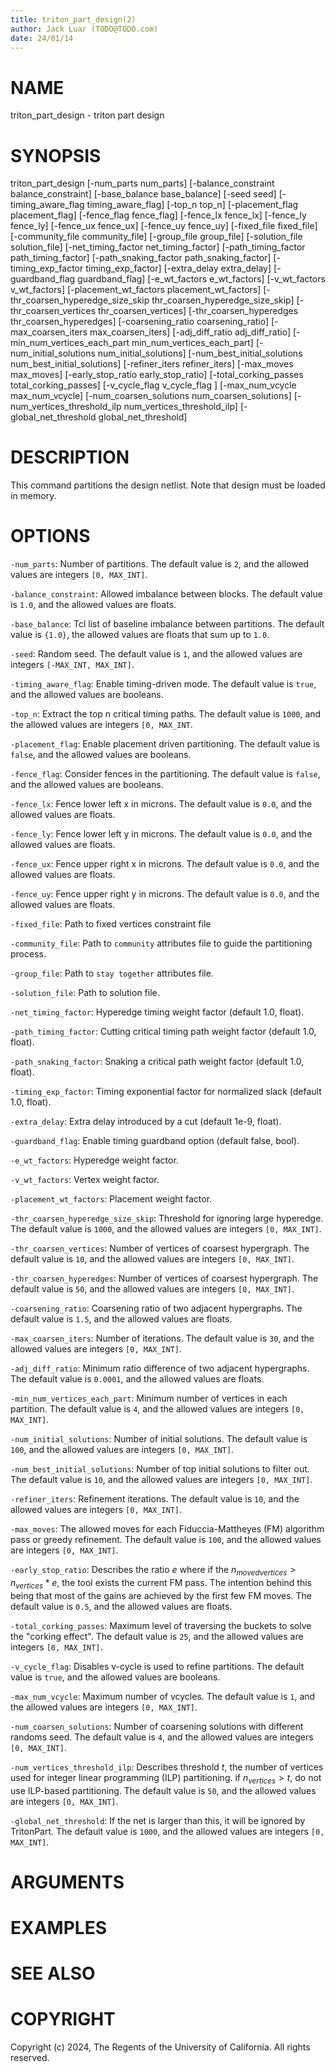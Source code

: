 ```yaml
---
title: triton_part_design(2)
author: Jack Luar (TODO@TODO.com)
date: 24/01/14
---
```


# NAME

triton_part_design - triton part design

# SYNOPSIS

triton_part_design
    [-num_parts num_parts]
    [-balance_constraint balance_constraint]
    [-base_balance base_balance]
    [-seed seed]
    [-timing_aware_flag timing_aware_flag]
    [-top_n top_n]
    [-placement_flag placement_flag]
    [-fence_flag fence_flag]
    [-fence_lx fence_lx]
    [-fence_ly fence_ly]
    [-fence_ux fence_ux]
    [-fence_uy fence_uy]
    [-fixed_file fixed_file]
    [-community_file community_file]
    [-group_file group_file]
    [-solution_file solution_file]
    [-net_timing_factor net_timing_factor]
    [-path_timing_factor path_timing_factor]
    [-path_snaking_factor path_snaking_factor]
    [-timing_exp_factor timing_exp_factor]
    [-extra_delay extra_delay]
    [-guardband_flag guardband_flag]
    [-e_wt_factors e_wt_factors]
    [-v_wt_factors v_wt_factors]
    [-placement_wt_factors placement_wt_factors]
    [-thr_coarsen_hyperedge_size_skip thr_coarsen_hyperedge_size_skip]
    [-thr_coarsen_vertices thr_coarsen_vertices]
    [-thr_coarsen_hyperedges thr_coarsen_hyperedges]
    [-coarsening_ratio coarsening_ratio]
    [-max_coarsen_iters max_coarsen_iters]
    [-adj_diff_ratio adj_diff_ratio]
    [-min_num_vertices_each_part min_num_vertices_each_part]
    [-num_initial_solutions num_initial_solutions]
    [-num_best_initial_solutions num_best_initial_solutions]
    [-refiner_iters refiner_iters]
    [-max_moves max_moves]
    [-early_stop_ratio early_stop_ratio]
    [-total_corking_passes total_corking_passes]
    [-v_cycle_flag v_cycle_flag ]
    [-max_num_vcycle max_num_vcycle]
    [-num_coarsen_solutions num_coarsen_solutions]
    [-num_vertices_threshold_ilp num_vertices_threshold_ilp]
    [-global_net_threshold global_net_threshold]


# DESCRIPTION

This command partitions the design netlist. Note that design must be loaded in memory.

# OPTIONS

`-num_parts`:  Number of partitions. The default value is `2`, and the allowed values are integers `[0, MAX_INT]`.

`-balance_constraint`:  Allowed imbalance between blocks. The default value is `1.0`, and the allowed values are floats.

`-base_balance`:  Tcl list of baseline imbalance between partitions. The default value is `{1.0}`, the allowed values are floats that sum up to `1.0`.

`-seed`:  Random seed. The default value is `1`, and the allowed values are integers `[-MAX_INT, MAX_INT]`.

`-timing_aware_flag`:  Enable timing-driven mode. The default value is `true`, and the allowed values are booleans.

`-top_n`:  Extract the top n critical timing paths. The default value is `1000`, and the allowed values are integers `[0, MAX_INT`.

`-placement_flag`:  Enable placement driven partitioning. The default value is `false`, and the allowed values are booleans.

`-fence_flag`:  Consider fences in the partitioning. The default value is `false`, and the allowed values are booleans.

`-fence_lx`:  Fence lower left x in microns. The default value is `0.0`, and the allowed values are floats.

`-fence_ly`:  Fence lower left y in microns. The default value is `0.0`, and the allowed values are floats.

`-fence_ux`:  Fence upper right x in microns. The default value is `0.0`, and the allowed values are floats.

`-fence_uy`:  Fence upper right y in microns. The default value is `0.0`, and the allowed values are floats.

`-fixed_file`:  Path to fixed vertices constraint file

`-community_file`:  Path to `community` attributes file to guide the partitioning process.

`-group_file`:  Path to `stay together` attributes file.

`-solution_file`:  Path to solution file.

`-net_timing_factor`:  Hyperedge timing weight factor (default 1.0, float).

`-path_timing_factor`:  Cutting critical timing path weight factor (default 1.0, float).

`-path_snaking_factor`:  Snaking a critical path weight factor (default 1.0, float).

`-timing_exp_factor`:  Timing exponential factor for normalized slack (default 1.0, float).

`-extra_delay`:  Extra delay introduced by a cut (default 1e-9, float).

`-guardband_flag`:  Enable timing guardband option (default false, bool).

`-e_wt_factors`:  Hyperedge weight factor.

`-v_wt_factors`:  Vertex weight factor.

`-placement_wt_factors`:  Placement weight factor.

`-thr_coarsen_hyperedge_size_skip`:  Threshold for ignoring large hyperedge. The default value is `1000`, and the allowed values are integers `[0, MAX_INT]`.

`-thr_coarsen_vertices`:  Number of vertices of coarsest hypergraph. The default value is `10`, and the allowed values are integers `[0, MAX_INT]`.

`-thr_coarsen_hyperedges`:  Number of vertices of coarsest hypergraph. The default value is `50`, and the allowed values are integers `[0, MAX_INT]`.

`-coarsening_ratio`:  Coarsening ratio of two adjacent hypergraphs. The default value is `1.5`, and the allowed values are floats.

`-max_coarsen_iters`:  Number of iterations. The default value is `30`, and the allowed values are integers `[0, MAX_INT]`.

`-adj_diff_ratio`:  Minimum ratio difference of two adjacent hypergraphs. The default value is `0.0001`, and the allowed values are floats.

`-min_num_vertices_each_part`:  Minimum number of vertices in each partition. The default value is `4`, and the allowed values are integers `[0, MAX_INT]`.

`-num_initial_solutions`:  Number of initial solutions. The default value is `100`, and the allowed values are integers `[0, MAX_INT]`.

`-num_best_initial_solutions`:  Number of top initial solutions to filter out. The default value is `10`, and the allowed values are integers `[0, MAX_INT]`.

`-refiner_iters`:  Refinement iterations. The default value is `10`, and the allowed values are integers `[0, MAX_INT]`.

`-max_moves`:  The allowed moves for each Fiduccia-Mattheyes (FM) algorithm pass or greedy refinement. The default value is `100`, and the allowed values are integers `[0, MAX_INT]`.

`-early_stop_ratio`:  Describes the ratio $e$ where if the $n_{moved vertices} > n_{vertices} * e$, the tool exists the current FM pass. The intention behind this being that most of the gains are achieved by the first few FM moves. The default value is `0.5`, and the allowed values are floats.

`-total_corking_passes`:  Maximum level of traversing the buckets to solve the "corking effect". The default value is `25`, and the allowed values are integers `[0, MAX_INT]`.

`-v_cycle_flag`:  Disables v-cycle is used to refine partitions. The default value is `true`, and the allowed values are booleans.

`-max_num_vcycle`:  Maximum number of vcycles. The default value is `1`, and the allowed values are integers `[0, MAX_INT]`.

`-num_coarsen_solutions`:  Number of coarsening solutions with different randoms seed. The default value is `4`, and the allowed values are integers `[0, MAX_INT]`.

`-num_vertices_threshold_ilp`:  Describes threshold $t$, the number of vertices used for integer linear programming (ILP) partitioning. if $n_{vertices} > t$, do not use ILP-based partitioning. The default value is `50`, and the allowed values are integers `[0, MAX_INT]`.

`-global_net_threshold`:  If the net is larger than this, it will be ignored by TritonPart. The default value is `1000`, and the allowed values are integers `[0, MAX_INT]`.

# ARGUMENTS

# EXAMPLES

# SEE ALSO

# COPYRIGHT

Copyright (c) 2024, The Regents of the University of California. All rights reserved.
